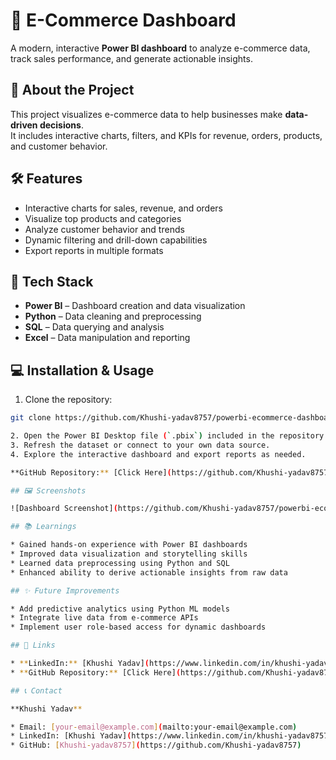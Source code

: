 # 🚀 E-Commerce Dashboard

A modern, interactive **Power BI dashboard** to analyze e-commerce data, track sales performance, and generate actionable insights.

## 📝 About the Project
This project visualizes e-commerce data to help businesses make **data-driven decisions**.  
It includes interactive charts, filters, and KPIs for revenue, orders, products, and customer behavior.

## 🛠️ Features
- Interactive charts for sales, revenue, and orders  
- Visualize top products and categories  
- Analyze customer behavior and trends  
- Dynamic filtering and drill-down capabilities  
- Export reports in multiple formats  

## 🧰 Tech Stack
- **Power BI** – Dashboard creation and data visualization  
- **Python** – Data cleaning and preprocessing  
- **SQL** – Data querying and analysis  
- **Excel** – Data manipulation and reporting  

## 💻 Installation & Usage
1. Clone the repository:  
```bash
git clone https://github.com/Khushi-yadav8757/powerbi-ecommerce-dashboard.git

2. Open the Power BI Desktop file (`.pbix`) included in the repository.
3. Refresh the dataset or connect to your own data source.
4. Explore the interactive dashboard and export reports as needed.

**GitHub Repository:** [Click Here](https://github.com/Khushi-yadav8757/powerbi-ecommerce-dashboard)

## 🖼️ Screenshots

![Dashboard Screenshot](https://github.com/Khushi-yadav8757/powerbi-ecommerce-dashboard/blob/main/Screenshot%202025-10-25%20160241.png)

## 📚 Learnings

* Gained hands-on experience with Power BI dashboards
* Improved data visualization and storytelling skills
* Learned data preprocessing using Python and SQL
* Enhanced ability to derive actionable insights from raw data

## ✨ Future Improvements

* Add predictive analytics using Python ML models
* Integrate live data from e-commerce APIs
* Implement user role-based access for dynamic dashboards

## 🔗 Links

* **LinkedIn:** [Khushi Yadav](https://www.linkedin.com/in/khushi-yadav8757/)
* **GitHub Repository:** [Click Here](https://github.com/Khushi-yadav8757/powerbi-ecommerce-dashboard)

## 📞 Contact

**Khushi Yadav**

* Email: [your-email@example.com](mailto:your-email@example.com)
* LinkedIn: [Khushi Yadav](https://www.linkedin.com/in/khushi-yadav8757/)
* GitHub: [Khushi-yadav8757](https://github.com/Khushi-yadav8757)

